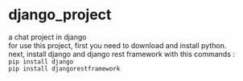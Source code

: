 # django_project 
a chat project in django \
for use this project, first you need to download and install python.\
next, install django and django rest framework with this commands :\
  `pip install django`\
  `pip install djangorestframework`
